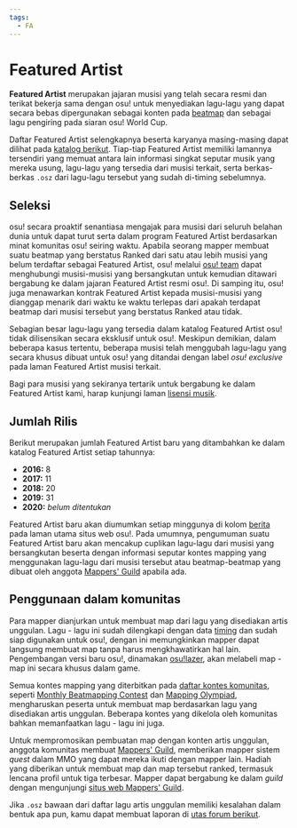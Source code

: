 ```yaml
---
tags:
  - FA
---
```


# Featured Artist

**Featured Artist** merupakan jajaran musisi yang telah secara resmi dan terikat bekerja sama dengan osu! untuk menyediakan lagu-lagu yang dapat secara bebas dipergunakan sebagai konten pada [beatmap](/wiki/Beatmaps) dan sebagai lagu pengiring pada siaran osu! World Cup. 

Daftar Featured Artist selengkapnya beserta karyanya masing-masing dapat dilihat pada [katalog berikut](https://osu.ppy.sh/beatmaps/artists). Tiap-tiap Featured Artist memiliki lamannya tersendiri yang memuat antara lain informasi singkat seputar musik yang mereka usung, lagu-lagu yang tersedia dari musisi terkait, serta berkas-berkas `.osz` dari lagu-lagu tersebut yang sudah di-timing sebelumnya.

## Seleksi

osu! secara proaktif senantiasa mengajak para musisi dari seluruh belahan dunia untuk dapat turut serta dalam program Featured Artist berdasarkan minat komunitas osu! seiring waktu. Apabila seorang mapper membuat suatu beatmap yang berstatus Ranked dari satu atau lebih musisi yang belum terdaftar sebagai Featured Artist, osu! melalui [osu! team](/wiki/People/The_Team) dapat menghubungi musisi-musisi yang bersangkutan untuk kemudian ditawari bergabung ke dalam jajaran Featured Artist resmi osu!. Di samping itu, osu! juga menawarkan kontrak Featured Artist kepada musisi-musisi yang dianggap menarik dari waktu ke waktu terlepas dari apakah terdapat beatmap dari musisi tersebut yang berstatus Ranked atau tidak.

Sebagian besar lagu-lagu yang tersedia dalam katalog Featured Artist osu! tidak dilisensikan secara eksklusif untuk osu!. Meskipun demikian, dalam beberapa kasus tertentu, beberapa musisi telah menggubah lagu-lagu yang secara khusus dibuat untuk osu! yang ditandai dengan label *osu! exclusive* pada laman Featured Artist musisi terkait.

Bagi para musisi yang sekiranya tertarik untuk bergabung ke dalam Featured Artist kami, harap kunjungi laman [lisensi musik](/wiki/Legal/Music_Licensing).

## Jumlah Rilis

Berikut merupakan jumlah Featured Artist baru yang ditambahkan ke dalam katalog Featured Artist setiap tahunnya:

- **2016:** 8
- **2017:** 11
- **2018:** 20
- **2019:** 31
- **2020:** *belum ditentukan*

Featured Artist baru akan diumumkan setiap minggunya di kolom [berita](https://osu.ppy.sh/home/news) pada laman utama situs web osu!. Pada umumnya, pengumuman suatu Featured Artist baru akan mencakup cuplikan lagu-lagu dari musisi yang bersangkutan beserta dengan informasi seputar kontes mapping yang menggunakan lagu-lagu dari musisi tersebut atau beatmap-beatmap yang dibuat oleh anggota [Mappers' Guild](/wiki/Mappers_Guild) apabila ada.

## Penggunaan dalam komunitas

Para mapper dianjurkan untuk membuat map dari lagu yang disediakan artis unggulan. Lagu - lagu ini sudah dilengkapi dengan data [timing](/wiki/Beatmap_Editor/Timing) dan sudah siap digunakan untuk osu!, dengan ini memungkinkan mapper dapat langsung membuat map tanpa harus mengkhawatirkan hal lain. Pengembangan versi baru osu!, dinamakan [osu!lazer](https://github.com/ppy/osu/releases), akan melabeli map - map ini secara khusus dalam game.

Semua kontes mapping yang diterbitkan pada [daftar kontes komunitas](https://osu.ppy.sh/community/contests), seperti [Monthly Beatmapping Contest](/wiki/Contests/Monthly_Beatmapping_Contest) dan [Mapping Olympiad](/wiki/Contests#osu!-mapping-olympiad), mengharuskan peserta untuk membuat map berdasarkan lagu yang disediakan artis unggulan. Beberapa kontes yang dikelola oleh komunitas bahkan memanfaatkan lagu - lagu ini juga.

Untuk mempromosikan pembuatan map dengan konten artis unggulan, anggota komunitas membuat [Mappers' Guild](/wiki/Mappers_Guild), memberikan mapper sistem *quest* dalam MMO yang dapat mereka ikuti dengan mapper lain. Hadiah yang diberikan untuk membuat map dan map tersebut ranked, termasuk lencana profil untuk tiga terbesar. Mapper dapat bergabung ke dalam *guild* dengan mengunjungi [situs web Mappers' Guild](https://mappersguild.com/).

Jika `.osz` bawaan dari daftar lagu artis unggulan memiliki kesalahan dalam bentuk apa pun, kamu dapat membuat laporan di [utas forum berikut](https://osu.ppy.sh/community/forums/topics/783985).
